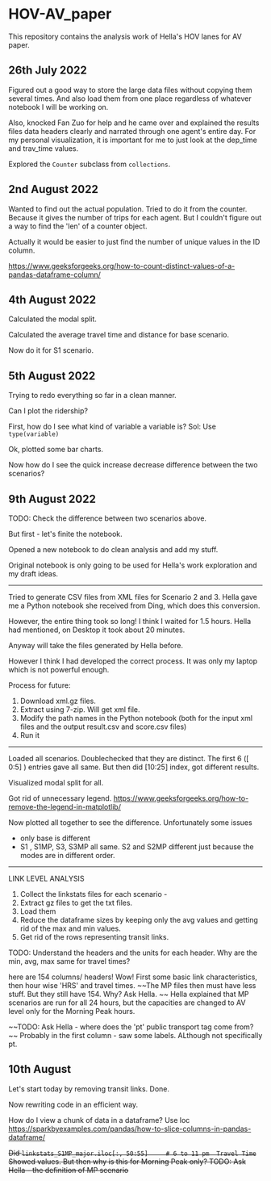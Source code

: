 # HOV-AV_paper
This repository contains the analysis work of Hella's HOV lanes for AV paper. 


## 26th July 2022

Figured out a good way to store the large data files without copying them several times. And also load them from one place regardless of whatever notebook I will be working on. 

Also, knocked Fan Zuo for help and he came over and explained the results files data headers clearly and narrated through one agent's entire day.  For my personal visualization, it is important for me to just look at the dep_time and trav_time values. 


Explored the `Counter` subclass from `collections`. 


## 2nd August 2022

Wanted to find out the actual population.  Tried to do it from the counter.  Because it gives the number of trips for each agent. But I couldn't figure out a way to find the 'len' of a counter object. 

Actually it would be easier to just find the number of unique values in the ID column. 

https://www.geeksforgeeks.org/how-to-count-distinct-values-of-a-pandas-dataframe-column/



## 4th August 2022

Calculated the modal split. 


Calculated the average travel time  and distance for base scenario. 

Now do it for S1 scenario. 


## 5th August 2022

Trying to redo everything so far in a clean manner. 

Can I plot the ridership?

First, how do I see what kind of variable a variable is? Sol: Use `type(variable)`

Ok, plotted some bar charts. 

Now how do I see the quick increase decrease difference between the two scenarios?


## 9th August 2022

TODO:   Check the difference between two scenarios above. 

But first  - let's finite the notebook. 

Opened a new notebook to do clean analysis and add my stuff.

Original notebook is only going to be used for Hella's work exploration and my draft ideas. 


----------

Tried to generate CSV files from XML files for Scenario 2 and 3.  Hella gave me a Python notebook she received from Ding, which does this conversion. 

However, the entire thing took so long!  I think I waited for 1.5 hours.  Hella had mentioned, on Desktop it took about 20 minutes. 

Anyway will take the files generated by Hella before. 

However I think I had developed the correct process. It was only my laptop which is not powerful enough. 

Process for future: 

1. Download xml.gz files. 
2. Extract using 7-zip. Will get xml file. 
3. Modify the path names in the Python notebook (both for the input xml files and the output result.csv and score.csv files)
4. Run it

-------


Loaded all scenarios. Doublechecked that they are distinct. The first 6 ([ 0:5] ) entries gave all same.  But then did [10:25] index, got different results. 

Visualized modal split for all. 

Got rid of unnecessary legend.  https://www.geeksforgeeks.org/how-to-remove-the-legend-in-matplotlib/




Now plotted all together to see the difference. Unfortunately some issues

* only base is different
*  S1 , S1MP, S3, S3MP all same.  S2 and S2MP different just because the modes are in different order. 




--------

LINK LEVEL ANALYSIS

1.  Collect the linkstats files for each scenario - 
2.  Extract gz files to get the txt files. 
3. Load them 
4. Reduce the dataframe sizes by keeping only the avg values and getting rid of the max and min values. 
5.  Get rid of the rows representing transit links. 



TODO:  Understand the headers and the units for each header.  Why are the min, avg, max same for travel times? 


 here are 154 columns/ headers! Wow! First some basic link characteristics, then hour wise 'HRS' and travel times. ~~The MP files then must have less stuff. But they still have 154. Why?   Ask Hella. ~~
Hella explained that MP scenarios are run for all 24 hours, but the capacities are changed to AV level only for the Morning Peak hours. 

~~TODO:  Ask Hella - where does the 'pt' public transport tag come from? ~~
Probably in the first column - saw some labels.  ALthough not specifically pt. 


## 10th August

Let's start today by removing transit links. Done. 

Now rewriting code in an efficient way. 


How do I view a chunk of data in a dataframe? 
Use loc
https://sparkbyexamples.com/pandas/how-to-slice-columns-in-pandas-dataframe/


~~Did  `linkstats_S1MP_major.iloc[:, 50:55]     # 6 to 11 pm  Travel Time`
Showed values. But then why is this for Morning Peak only? 
TODO: Ask Hella - the definition of MP scenario~~























